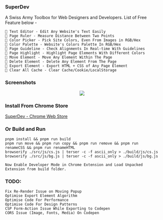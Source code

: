 ### SuperDev

A Swiss Army Toolbox for Web Designers and Developers.
List of Free Feature below -

```
📍 Text Editor - Edit Any Website's Text Easily
📍 Page Ruler - Measure Distance Between Two Points
📍 Color Picker - Pick Site Colors, Even From Images in RGB/Hex
📍 Color Palette - Website's Colors Palette In RGB/Hex
📍 Page Guideline - Check Alignments In Real-time With Guidelines 
📍 Page Highlight - Highlight Page Elements With Different Colors
📍 Move Element - Move Any Element Within The Page
📍 Delete Element - Delete Any Element From The Page
📍 Export Element - Export HTML + CSS of Any Page Element
📍 Clear All Cache - Clear Cache/Cookie/LocalStorage
```

### Screenshots

<p align="center">
  <img src="https://github.com/twoabd/SuperDev/blob/main/screenshots/1.png">
</p>

### Install From Chrome Store

[SuperDev - Chrome Web Store](https://chrome.google.com/webstore/detail/superdev/jlkikimlceonbmfjieipbonnglnlchhl)


### Or Build and Run

```
pnpm install && pnpm run build
pnpm run move && pnpm run copy && pnpm run remove && pnpm run renameCSS && pnpm run renameHTML
browserify ./src/js/cs.js | terser -c -f ascii_only > ./build/js/cs.js
browserify ./src/js/bg.js | terser -c -f ascii_only > ./build/js/bg.js
```

```
Now Enable Developer Mode in Chrome Extension and Load Unpacked Extension from build folder.
```

### TODO:

```
Fix Re-Render Issue on Moving Popup
Optimise Export Element Algorithm
Optimise Code For Performance
Optimise Code For Design Patterns
CSP Form-Action Issue While Exporting to Codepen
CORS Issue (Image, Fonts, Media) On Codepen
```
